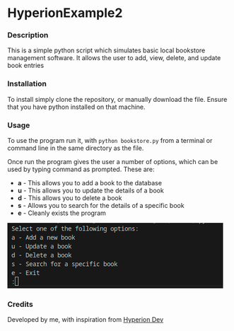 # HyperionExample2

### Description

This is a simple python script which simulates basic local bookstore management software. It allows the user to add, view, delete, and update book entries

### Installation

To install simply clone the repository, or manually download the file. Ensure that you have python installed on that machine. 

### Usage 

To use the program run it, with ```python bookstore.py``` from a terminal or command line in the same directory as the file. 

Once run the program gives the user a number of options, which can be used by typing command as prompted. These are:
* **a** - This allows you to add a book to the database
* **u** - This allows you to update the details of a book
* **d** - This allows you to delete a book
* **s** - Allows you to search for the details of a specific book
* **e** - Cleanly exists the program

![Image of the Menu described above.](/Docs/Images/Menu.png)

### Credits

Developed by me, with inspiration from [Hyperion Dev](https://www.hyperiondev.com/)
